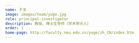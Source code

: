 ```yaml
---
name: 于戈
image: images/team/yuge.jpg
role: principal-investigator
description: 教授、博士生导师（学术带头人）
order: 1
home-page: http://faculty.neu.edu.cn/yuge/zh_CN/index.htm
---
```

